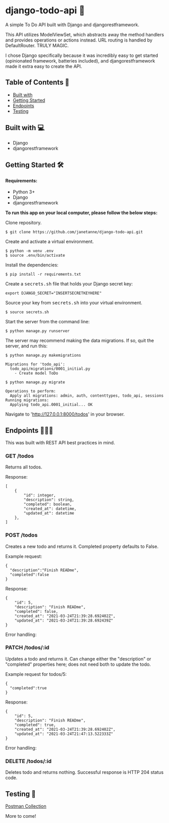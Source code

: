 # django-todo-api 📝
A simple To Do API built with Django and djangorestframework. 

This API utilizes ModelViewSet, which abstracts away the method handlers and provides operations or actions instead. URL routing is handled by DefaultRouter. TRULY MAGIC. 

I chose Django specifically because it was incredibly easy to get started (opinionated framework, batteries included), and djangorestframework made it extra easy to create the API.

## Table of Contents 📑
* [Built with](#built-with)
* [Getting Started](#getting-started)
* [Endpoints](#endpoints)
* [Testing](#testing)

## <a name="built-with"></a>Built with 💻

* Django
* djangorestframework

## <a name="getting-started"></a>Getting Started 🛠

#### Requirements:
- Python 3+
- Django
- djangorestframework

__To run this app on your local computer, please follow the below steps:__

Clone repository.
```
$ git clone https://github.com/janetanne/django-todo-api.git
```

Create and activate a virtual environment.
```
$ python -m venv .env
$ source .env/bin/activate
```

Install the dependencies:
```
$ pip install -r requirements.txt
```

Create a <kbd>secrets.sh</kbd> file that holds your Django secret key:
```
export DJANGO_SECRET="INSERTSECRETKEYHERE"
```

Source your key from <kbd>secrets.sh</kbd> into your virtual environment.
```
$ source secrets.sh
```

Start the server from the command line:
```
$ python manage.py runserver
```

The server may recommend making the data migrations. If so, quit the server, and run this:
```
$ python manage.py makemigrations

Migrations for 'todo_api':
  todo_api/migrations/0001_initial.py
    - Create model ToDo

$ python manage.py migrate

Operations to perform:
  Apply all migrations: admin, auth, contenttypes, todo_api, sessions
Running migrations:
  Applying todo_api.0001_initial... OK
```

Navigate to 'http://127.0.0.1:8000/todos' in your browser.

## <a name="Endpoints"></a>Endpoints 👩🏻‍💻

This was built with REST API best practices in mind.

### GET /todos
Returns all todos.

Response:
```
[
    {
        "id": integer,
        "description": string,
        "completed": boolean,
        "created_at": datetime,
        "updated_at": datetime
    },
]
```

### POST /todos
Creates a new todo and returns it. Completed property defaults to False.

Example request:
```
{
  "description":"Finish READme",
  "completed":false
}
```

Response:
```
{
    "id": 5,
    "description": "Finish READme",
    "completed": false,
    "created_at": "2021-03-24T21:39:28.692402Z",
    "updated_at": "2021-03-24T21:39:28.692439Z"
}
```

Error handling:

### PATCH /todos/:id
Updates a todo and returns it. Can change either the "description" or "completed" properties here; does not need both to update the todo.

Example request for todos/5:
```
{
  "completed":true
}
```

Response:
```
{
    "id": 5,
    "description": "Finish READme",
    "completed": true,
    "created_at": "2021-03-24T21:39:28.692402Z",
    "updated_at": "2021-03-24T21:47:13.522333Z"
}
```

Error handling:

### DELETE /todos/:id
Deletes todo and returns nothing. Successful response is HTTP 204 status code.

## <a name="testing"></a>Testing 🧪

<a href="https://www.getpostman.com/collections/2f943a18e385e21284b6">Postman Collection</a>

More to come!
